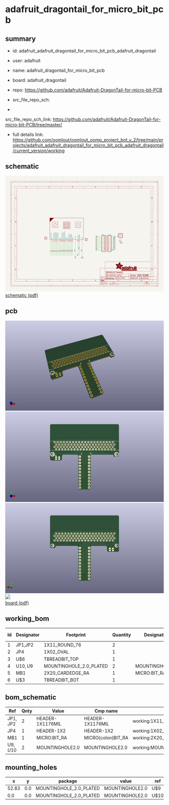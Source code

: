 # adafruit_dragontail_for_micro_bit_pcb
 
## summary 
* id: adafruit_adafruit_dragontail_for_micro_bit_pcb_adafruit_dragontail
* user: adafruit
* name: adafruit_dragontail_for_micro_bit_pcb
* board: adafruit_dragontail
* repo: https://github.com/adafruit/Adafruit-DragonTail-for-micro-bit-PCB



* src_file_repo_sch: 
*
 src_file_repo_sch_link: https://github.com/adafruit/Adafruit-DragonTail-for-micro-bit-PCB/tree/master/
* full details link: https://github.com/oomlout/oomlout_oomp_project_bot_v_2/tree/main/projects/adafruit_adafruit_dragontail_for_micro_bit_pcb_adafruit_dragontail/current_version/working  

## schematic  
![](working_schematic_600.png)  
[schematic (pdf)](working_schematic.pdf)  

## pcb  
![](working_3d_600.png) 
![](working_3d_front_600.png)  
![](working_3d_back_600.png)  
![](working_600.png)  
[board (pdf)](working.pdf)  

## working_bom
| Id | Designator | Footprint | Quantity | Designation | Supplier and ref |  | None | 
| --- | --- | --- | --- | --- | --- | --- | --- | 
| 1 | JP1,JP2 | 1X11_ROUND_76 | 2 |  |  |  | [''] | 
| 2 | JP4 | 1X02_OVAL | 1 |  |  |  | [''] | 
| 3 | U$6 | TBREADBIT_TOP | 1 |  |  |  | [''] | 
| 4 | U$10,U$9 | MOUNTINGHOLE_2.0_PLATED | 2 | MOUNTINGHOLE2.0 |  |  | [''] | 
| 5 | MB1 | 2X20_CARDEDGE_RA | 1 | MICRO:BIT_RA |  |  | [''] | 
| 6 | U$3 | TBREADBIT_BOT | 1 |  |  |  | [''] | 


## bom_schematic
| Ref | Qnty | Value | Cmp name | Footprint | Description | Vendor | DNP | 
| --- | --- | --- | --- | --- | --- | --- | --- | 
| JP1, JP2 | 2 | HEADER-1X1176MIL | HEADER-1X1176MIL | working:1X11_ROUND_76 |  |  |  | 
| JP4 | 1 | HEADER-1X2 | HEADER-1X2 | working:1X02_OVAL |  |  |  | 
| MB1 | 1 | MICRO:BIT_RA | MICRO{colon}BIT_RA | working:2X20_CARDEDGE_RA |  |  |  | 
| U$9, U$10 | 2 | MOUNTINGHOLE2.0 | MOUNTINGHOLE2.0 | working:MOUNTINGHOLE_2.0_PLATED |  |  |  | 


## mounting_holes
| x | y | package | value | ref | size | 
| --- | --- | --- | --- | --- | --- | 
| 52.83 | 0.0 | MOUNTINGHOLE_2.0_PLATED | MOUNTINGHOLE2.0 | U$9 | m3 | 
| 0.0 | 0.0 | MOUNTINGHOLE_2.0_PLATED | MOUNTINGHOLE2.0 | U$10 | m3 | 


